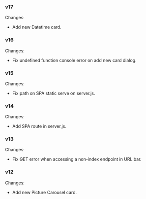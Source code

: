 ### v17
Changes:
* Add new Datetime card.

### v16
Changes:
* Fix undefined function console error on add new card dialog.

### v15
Changes:
* Fix path on SPA static serve on server.js.

### v14
Changes:
* Add SPA route in server.js.

### v13
Changes:
* Fix GET error when accessing a non-index endpoint in URL bar.

### v12
Changes:
* Add new Picture Carousel card.